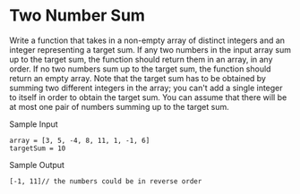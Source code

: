 # Two Number Sum
Write a function that takes in a non-empty array of distinct integers and an integer representing a target sum.
If any two numbers in the input array sum up to the target sum, the function should return them in an array, in any order. If no two numbers sum up to the target sum, the function should return an empty array.
Note that the target sum has to be obtained by summing two different integers in the array; you can't add a single integer to itself in order to obtain the target sum.
You can assume that there will be at most one pair of numbers summing up to the target sum.

Sample Input
```
array = [3, 5, -4, 8, 11, 1, -1, 6]
targetSum = 10
``` 
Sample Output
```
[-1, 11]// the numbers could be in reverse order
```
